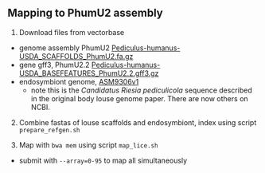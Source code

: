 ## Mapping to PhumU2 assembly


1. Download files from vectorbase
 
 - genome assembly PhumU2 [Pediculus-humanus-USDA_SCAFFOLDS_PhumU2.fa.gz](https://www.vectorbase.org/download/pediculus-humanus-usdascaffoldsphumu2fagz)
 - gene gff3, PhumU2.2 [Pediculus-humanus-USDA_BASEFEATURES_PhumU2.2.gff3.gz](https://www.vectorbase.org/download/pediculus-humanus-usdabasefeaturesphumu22gff3gz)
 - endosymbiont genome, [ASM9306v1](ftp://ftp.ncbi.nlm.nih.gov/genomes/all/GCA/000/093/065/GCA_000093065.1_ASM9306v1/GCA_000093065.1_ASM9306v1_genomic.fna.gz)
   - note this is the *Candidatus Riesia pediculicola* sequence described in the original body louse genome paper. There are now others on NCBI.
   
2. Combine fastas of louse scaffolds and endosymbiont, index using script `prepare_refgen.sh`


2. Map with `bwa mem` using script `map_lice.sh`

 - submit with ```--array=0-95``` to map all simultaneously
